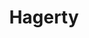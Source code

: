 ---
facebook: https://facebook.com/Hagerty
instagram: https://instagram.com/hagerty
linkedin: https://linkedin.com/company/hagertycars
logohandle: hagerty
sort: hagerty
title: Hagerty
twitter: https://x.com/Hagerty
website: https://www.hagerty.com/
youtube: https://youtube.com/hagerty
---